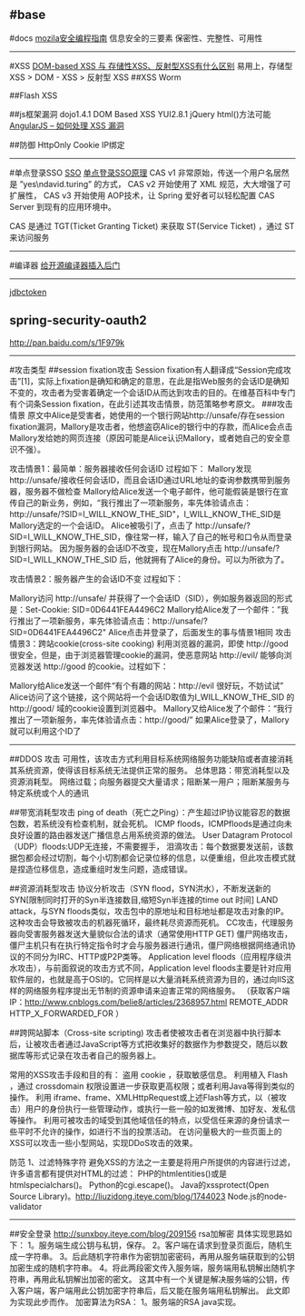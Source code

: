 #base
---
#docs
[mozila安全编程指南](https://wiki.mozilla.org/WebAppSec/Secure_Coding_Guidelines)
信息安全的三要素
保密性、完整性、可用性


---
#XSS
[DOM-based XSS 与 存储性XSS、反射型XSS有什么区别](http://www.zhihu.com/question/26628342)
易用上，存储型XSS > DOM - XSS > 反射型 XSS
##XSS Worm

##Flash XSS

##js框架漏洞
dojo1.4.1 DOM Based XSS
YUI2.8.1
jQuery html()方法可能
[AngularJS – 如何处理 XSS 漏洞](http://www.oschina.net/translate/angularjs-handle-xss-vulnerability-scenarios)

##防御
HttpOnly
Cookie IP绑定


---
#单点登录SSO
[SSO](http://blog.csdn.net/cutesource/article/details/5838693)
[单点登录SSO原理](http://hansionxu.blog.163.com/blog/static/24169810920149155440886/)
CAS v1 非常原始，传送一个用户名居然是 ”yes\ndavid.turing” 的方式， CAS v2 开始使用了 XML 规范，大大增强了可扩展性， CAS v3 开始使用 AOP技术，让 Spring 爱好者可以轻松配置 CAS Server 到现有的应用环境中。

CAS 是通过 TGT(Ticket Granting Ticket) 来获取 ST(Service Ticket) ，通过 ST 来访问服务

---
#编译器
[给开源编译器插入后门](https://ring0.me/2014/11/insert-backdoor-into-compiler/)


---

[jdbctoken](https://github.com/spring-projects/spring-security-oauth/blob/master/docs/JdbcTokenStore)

## spring-security-oauth2
http://pan.baidu.com/s/1F979k





---
#攻击类型
##session fixation攻击
Session fixation有人翻译成“Session完成攻击”[1]，实际上fixation是确知和确定的意思，在此是指Web服务的会话ID是确知不变的，攻击者为受害着确定一个会话ID从而达到攻击的目的。在维基百科中专门有个词条Session fixation，在此引述其攻击情景，防范策略参考原文。
###攻击情景
原文中Alice是受害者，她使用的一个银行网站http://unsafe/存在session fixation漏洞，Mallory是攻击者，他想盗窃Alice的银行中的存款，而Alice会点击Mallory发给她的网页连接（原因可能是Alice认识Mallory，或者她自己的安全意识不强）。

攻击情景1：最简单：服务器接收任何会话ID
过程如下：
Mallory发现http://unsafe/接收任何会话ID，而且会话ID通过URL地址的查询参数携带到服务器，服务器不做检查
Mallory给Alice发送一个电子邮件，他可能假装是银行在宣传自己的新业务，例如，“我行推出了一项新服务，率先体验请点击：http://unsafe/?SID=I_WILL_KNOW_THE_SID"，I_WILL_KNOW_THE_SID是Mallory选定的一个会话ID。
Alice被吸引了，点击了 http://unsafe/?SID=I_WILL_KNOW_THE_SID，像往常一样，输入了自己的帐号和口令从而登录到银行网站。
因为服务器的会话ID不改变，现在Mallory点击 http://unsafe/?SID=I_WILL_KNOW_THE_SID 后，他就拥有了Alice的身份。可以为所欲为了。

攻击情景2：服务器产生的会话ID不变
过程如下：

Mallory访问 http://unsafe/ 并获得了一个会话ID（SID），例如服务器返回的形式是：Set-Cookie: SID=0D6441FEA4496C2
Mallory给Alice发了一个邮件：”我行推出了一项新服务，率先体验请点击：http://unsafe/?SID=0D6441FEA4496C2"
Alice点击并登录了，后面发生的事与情景1相同
攻击情景3：跨站cookie(cross-site cooking)
利用浏览器的漏洞，即使 http://good 很安全，但是，由于浏览器管理cookie的漏洞，使恶意网站 http://evil/ 能够向浏览器发送 http://good 的cookie。过程如下：

Mallory给Alice发送一个邮件“有个有趣的网站：http://evil 很好玩，不妨试试”
Alice访问了这个链接，这个网站将一个会话ID取值为I_WILL_KNOW_THE_SID 的 http://good/ 域的cookie设置到浏览器中。
Mallory又给Alice发了个邮件：“我行推出了一项新服务，率先体验请点击：http://good/”
如果Alice登录了，Mallory就可以利用这个ID了







---


##DDOS
攻击 可用性，该攻击方式利用目标系统网络服务功能缺陷或者直接消耗其系统资源，使得该目标系统无法提供正常的服务。
总体思路：带宽消耗型以及资源消耗型。
网络过载；向服务器提交大量请求；阻断某一用户；阻断某服务与特定系统或个人的通讯

##带宽消耗型攻击
ping of death（死亡之Ping）：产生超过IP协议能容忍的数据包数，若系统没有检查机制，就会死机。
ICMP floods，ICMPfloods是通过向未良好设置的路由器发送广播信息占用系统资源的做法。
User Datagram Protocol（UDP）floods:UDP无连接，不需要握手，
泪滴攻击：每个数据要发送前，该数据包都会经过切割，每个小切割都会记录位移的信息，以便重组，但此攻击模式就是捏造位移信息，造成重组时发生问题，造成错误。

##资源消耗型攻击
协议分析攻击（SYN flood，SYN洪水），不断发送新的SYN[限制同时打开的Syn半连接数目,缩短Syn半连接的time out 时间]
LAND attack，与SYN floods类似，攻击包中的原地址和目标地址都是攻击对象的IP。这种攻击会导致被攻击的机器死循环，最终耗尽资源而死机。
CC攻击，代理服务器向受害服务器发送大量貌似合法的请求（通常使用HTTP GET)
僵尸网络攻击，僵尸主机只有在执行特定指令时才会与服务器进行通讯，僵尸网络根据网络通讯协议的不同分为IRC、HTTP或P2P类等。
Application level floods（应用程序级洪水攻击），与前面叙说的攻击方式不同，Application level floods主要是针对应用软件层的，也就是高于OSI的。它同样是以大量消耗系统资源为目的，通过向IIS这样的网络服务程序提出无节制的资源申请来迫害正常的网络服务。
（获取客户端IP：http://www.cnblogs.com/belie8/articles/2368957.html
REMOTE_ADDR
HTTP_X_FORWARDED_FOR
）


##跨网站脚本（Cross-site scripting)
攻击者使被攻击者在浏览器中执行脚本后，让被攻击者通过JavaScript等方式把收集好的数据作为参数提交，随后以数据库等形式记录在攻击者自己的服务器上。

常用的XSS攻击手段和目的有：
盗用 cookie ，获取敏感信息。
利用植入 Flash ，通过 crossdomain 权限设置进一步获取更高权限；或者利用Java等得到类似的操作。
利用 iframe、frame、XMLHttpRequest或上述Flash等方式，以（被攻击）用户的身份执行一些管理动作，或执行一些一般的如发微博、加好友、发私信等操作。
利用可被攻击的域受到其他域信任的特点，以受信任来源的身份请求一些平时不允许的操作，如进行不当的投票活动。
在访问量极大的一些页面上的XSS可以攻击一些小型网站，实现DDoS攻击的效果。

防范
1、过滤特殊字符
避免XSS的方法之一主要是将用户所提供的内容进行过滤，许多语言都有提供对HTML的过滤：
PHP的htmlentities()或是htmlspecialchars()。
Python的cgi.escape()。
Java的xssprotect(Open Source Library)。http://liuzidong.iteye.com/blog/1744023
Node.js的node-validator




---
##安全登录
http://sunxboy.iteye.com/blog/209156
rsa加解密
具体实现思路如下：
1。服务端生成公钥与私钥，保存。
2。客户端在请求到登录页面后，随机生成一字符串。
3。后此随机字符串作为密钥加密密码，再用从服务端获取到的公钥加密生成的随机字符串。
4。将此两段密文传入服务端，服务端用私钥解出随机字符串，再用此私钥解出加密的密文。
这其中有一个关键是解决服务端的公钥，传入客户端，客户端用此公钥加密字符串后，后又能在服务端用私钥解出。
此文即为实现此步而作。
加密算法为RSA：
1。服务端的RSA java实现。



